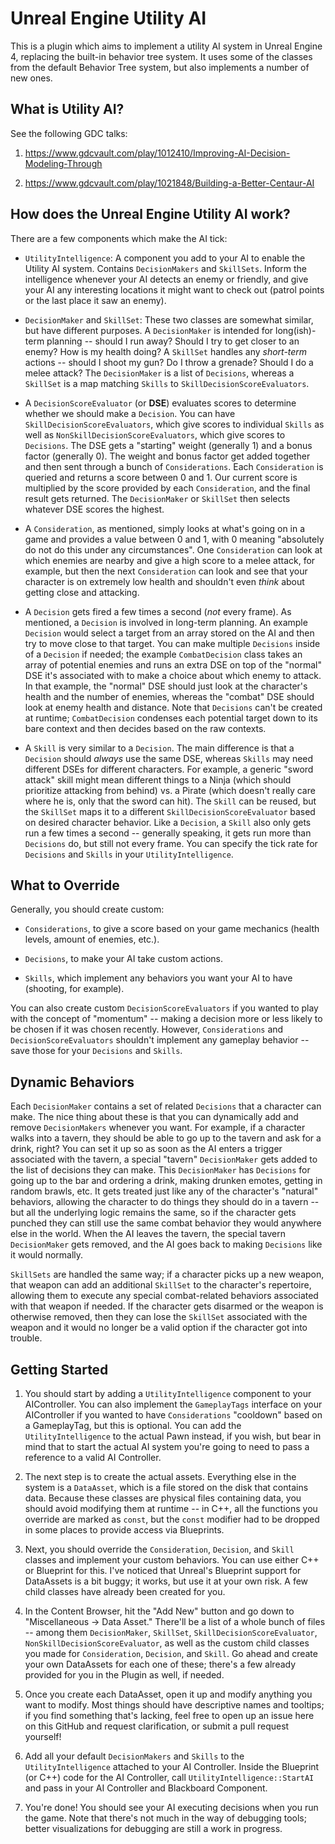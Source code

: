 # Unreal Engine Utility AI

This is a plugin which aims to implement a utility AI system in Unreal Engine 4, replacing the built-in behavior tree system. It uses some of the classes from the default Behavior Tree system, but also implements a number of new ones.

## What is Utility AI?

See the following GDC talks:

1. https://www.gdcvault.com/play/1012410/Improving-AI-Decision-Modeling-Through

2. https://www.gdcvault.com/play/1021848/Building-a-Better-Centaur-AI

## How does the Unreal Engine Utility AI work?

There are a few components which make the AI tick:

* `UtilityIntelligence`: A component you add to your AI to enable the Utility AI system. Contains `DecisionMakers` and `SkillSets`. Inform the intelligence whenever your AI detects an enemy or friendly, and give your AI any interesting locations it might want to check out (patrol points or the last place it saw an enemy).

* `DecisionMaker` and `SkillSet`: These two classes are somewhat similar, but have different purposes. A `DecisionMaker` is intended for long(ish)-term planning -- should I run away? Should I try to get closer to an enemy? How is my health doing? A `SkillSet` handles any *short-term* actions -- should I shoot my gun? Do I throw a grenade? Should I do a melee attack? The `DecisionMaker` is a list of `Decisions`, whereas a `SkillSet` is a map matching `Skills` to `SkillDecisionScoreEvaluators`.

* A `DecisionScoreEvaluator` (or **DSE**) evaluates scores to determine whether we should make a `Decision`. You can have `SkillDecisionScoreEvaluators`, which give scores to individual `Skills` as well as `NonSkillDecisionScoreEvaluators`, which give scores to `Decisions`. The DSE gets a "starting" weight (generally 1) and a bonus factor (generally 0). The weight and bonus factor get added together and then sent through a bunch of `Considerations`. Each `Consideration` is queried and returns a score between 0 and 1. Our current score is multiplied by the score provided by each `Consideration`, and the final result gets returned. The `DecisionMaker` or `SkillSet` then selects whatever DSE scores the highest.

* A `Consideration`, as mentioned, simply looks at what's going on in a game and provides a value between 0 and 1, with 0 meaning "absolutely do not do this under any circumstances". One `Consideration` can look at which enemies are nearby and give a high score to a melee attack, for example, but then the next `Consideration` can look and see that your character is on extremely low health and shouldn't even *think* about getting close and attacking.

* A `Decision` gets fired a few times a second (*not* every frame). As mentioned, a `Decision` is involved in long-term planning. An example `Decision` would select a target from an array stored on the AI and then try to move close to that target. You can make multiple `Decisions` inside of a `Decision` if needed; the example `CombatDecision` class takes an array of potential enemies and runs an extra DSE on top of the "normal" DSE it's associated with to make a choice about which enemy to attack. In that example, the "normal" DSE should just look at the character's health and the number of enemies, whereas the "combat" DSE should look at enemy health and distance. Note that `Decisions` can't be created at runtime; `CombatDecision` condenses each potential target down to its bare context and then decides based on the raw contexts.

* A `Skill` is very similar to a `Decision`. The main difference is that a `Decision` should *always* use the same DSE, whereas `Skills` may need different DSEs for different characters. For example, a generic "sword attack" skill might mean different things to a Ninja (which should prioritize attacking from behind) vs. a Pirate (which doesn't really care where he is, only that the sword can hit). The `Skill` can be reused, but the `SkillSet` maps it to a different `SkillDecisionScoreEvaluator` based on desired character behavior. Like a `Decision`, a `Skill` also only gets run a few times a second -- generally speaking, it gets run more than `Decisions` do, but still not every frame. You can specify the tick rate for `Decisions` and `Skills` in your `UtilityIntelligence`.

## What to Override

Generally, you should create custom:

* `Considerations`, to give a score based on your game mechanics (health levels, amount of enemies, etc.).

* `Decisions`, to make your AI take custom actions.

* `Skills`, which implement any behaviors you want your AI to have (shooting, for example).

You can also create custom `DecisionScoreEvaluators` if you wanted to play with the concept of "momentum" -- making a decision more or less likely to be chosen if it was chosen recently. However, `Considerations` and `DecisionScoreEvaluators` shouldn't implement any gameplay behavior -- save those for your `Decisions` and `Skills`.

## Dynamic Behaviors

Each `DecisionMaker` contains a set of related `Decisions` that a character can make. The nice thing about these is that you can dynamically add and remove `DecisionMakers` whenever you want. For example, if a character walks into a tavern, they should be able to go up to the tavern and ask for a drink, right? You can set it up so as soon as the AI enters a trigger associated with the tavern, a special "tavern" `DecisionMaker` gets added to the list of decisions they can make. This `DecisionMaker` has `Decisions` for going up to the bar and ordering a drink, making drunken emotes, getting in random brawls, etc. It gets treated just like any of the character's "natural" behaviors, allowing the character to do things they should do in a tavern -- but all the underlying logic remains the same, so if the character gets punched they can still use the same combat behavior they would anywhere else in the world. When the AI leaves the tavern, the special tavern `DecisionMaker` gets removed, and the AI goes back to making `Decisions` like it would normally.

`SkillSets` are handled the same way; if a character picks up a new weapon, that weapon can add an additional `SkillSet` to the character's repertoire, allowing them to execute any special combat-related behaviors associated with that weapon if needed. If the character gets disarmed or the weapon is otherwise removed, then they can lose the `SkillSet` associated with the weapon and it would no longer be a valid option if the character got into trouble.


## Getting Started

1. You should start by adding a `UtilityIntelligence` component to your AIController. You can also implement the `GameplayTags` interface on your AIController if you wanted to have `Considerations` "cooldown" based on a GameplayTag, but this is optional. You can add the `UtilityIntelligence` to the actual Pawn instead, if you wish, but bear in mind that to start the actual AI system you're going to need to pass a reference to a valid AI Controller.

2. The next step is to create the actual assets. Everything else in the system is a `DataAsset`, which is a file stored on the disk that contains data. Because these classes are physical files containing data, you should avoid modifying them at runtime -- in C++, all the functions you override are marked as `const`, but the `const` modifier had to be dropped in some places to provide access via Blueprints.

3. Next, you should override the `Consideration`, `Decision`, and `Skill` classes and implement your custom behaviors. You can use either C++ or Blueprint for this. I've noticed that Unreal's Blueprint support for DataAssets is a bit buggy; it works, but use it at your own risk. A few child classes have already been created for you.

4. In the Content Browser, hit the "Add New" button and go down to "Miscellaneous -> Data Asset." There'll be a list of a whole bunch of files -- among them `DecisionMaker`, `SkillSet`, `SkillDecisionScoreEvaluator`, `NonSkillDecisionScoreEvaluator`, as well as the custom child classes you made for `Consideration`, `Decision`, and `Skill`. Go ahead and create your own DataAssets for each one of these; there's a few already provided for you in the Plugin as well, if needed.

5. Once you create each DataAsset, open it up and modify anything you want to modify. Most things should have descriptive names and tooltips; if you find something that's lacking, feel free to open up an issue here on this GitHub and request clarification, or submit a pull request yourself!

6. Add all your default `DecisionMakers` and `Skills` to the `UtilityIntelligence` attached to your AI Controller. Inside the Blueprint (or C++) code for the AI Controller, call `UtilityIntelligence::StartAI` and pass in your AI Controller and Blackboard Component.

7. You're done! You should see your AI executing decisions when you run the game. Note that there's not much in the way of debugging tools; better visualizations for debugging are still a work in progress.
